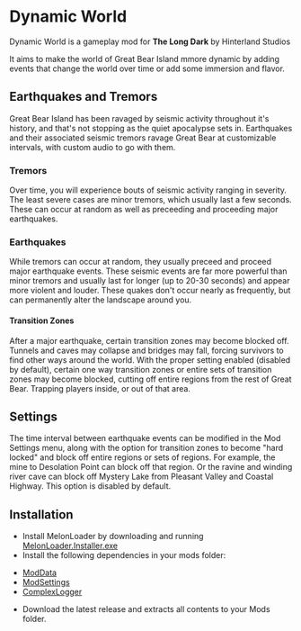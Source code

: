 # Dynamic World

Dynamic World is a gameplay mod for **The Long Dark** by Hinterland Studios

It aims to make the world of Great Bear Island mmore dynamic by adding events that change the world over time or add some immersion and flavor.

## Earthquakes and Tremors

Great Bear Island has been ravaged by seismic activity throughout it's history, and that's not stopping as the quiet apocalypse sets in. Earthquakes and their associated seismic tremors ravage Great Bear at customizable intervals, with custom audio to go with them.

### Tremors

Over time, you will experience bouts of seismic activity ranging in severity. The least severe cases are minor tremors, which usually last a few seconds.
These can occur at random as well as preceeding and proceeding major earthquakes. 

### Earthquakes

While tremors can occur at random, they usually preceed and proceed major earthquake events. These seismic events are far more powerful than minor tremors and usually last for longer (up to 20-30 seconds) 
and appear more violent and louder. These quakes don't occur nearly as frequently, but can permanently alter the landscape around you.

#### Transition Zones

After a major earthquake, certain transition zones may become blocked off. Tunnels and caves may collapse and bridges may fall, forcing survivors to find other ways around the world. 
With the proper setting enabled (disabled by default), certain one way transition zones or entire sets of transition zones may become blocked, cutting off entire regions from the rest of Great Bear. Trapping players inside, or out of that area.

## Settings

The time interval between earthquake events can be modified in the Mod Settings menu, along with the option for transition zones to become "hard locked" and block off entire regions or sets of regions. 
For example, the mine to Desolation Point can block off that region. Or the ravine and winding river cave can block off Mystery Lake from Pleasant Valley and Coastal Highway. 
This option is disabled by default.

## Installation

* Install MelonLoader by downloading and running [MelonLoader.Installer.exe](https://github.com/HerpDerpinstine/MelonLoader/releases/latest/download/MelonLoader.Installer.exe)
* Install the following dependencies in your mods folder:

- [ModData](https://github.com/dommrogers/ModData/releases/latest)
- [ModSettings](https://github.com/DigitalzombieTLD/ModSettings/releases/latest)
- [ComplexLogger](https://github.com/Arkhorse/Complex-Logger/releases/latest)

* Download the latest release and extracts all contents to your Mods folder.


